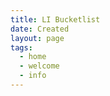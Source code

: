 ```yaml
---
title: LI Bucketlist
date: Created
layout: page
tags:
  - home
  - welcome
  - info
---
```




<div class="row">
  <div class="main-content col-lg-9">
    <header class="mb-4">
      <h4 class="text-secondary mt-2 mb-0"></h4>
    </header>
    <div class="row">
      <div class="col">
        <p></p>
      </div>
    </div>
  </div>
  <sidebar class="col-12 col-lg-3">
    <header class="mb-4">
      <h4 class="text-secondary mt-2 mb-0"></h4>
    </header>
    <article class="row mb-5">
      <div class="col">
        <p class="sidebar"></p>
      </div>
    </article>
  </sidebar>



</div>